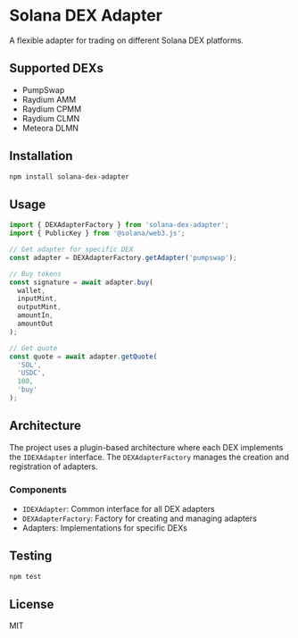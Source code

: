 # Solana DEX Adapter

A flexible adapter for trading on different Solana DEX platforms.

## Supported DEXs

- PumpSwap
- Raydium AMM
- Raydium CPMM
- Raydium CLMN
- Meteora DLMN

## Installation

```bash
npm install solana-dex-adapter
```

## Usage

```typescript
import { DEXAdapterFactory } from 'solana-dex-adapter';
import { PublicKey } from '@solana/web3.js';

// Get adapter for specific DEX
const adapter = DEXAdapterFactory.getAdapter('pumpswap');

// Buy tokens
const signature = await adapter.buy(
  wallet,
  inputMint,
  outputMint,
  amountIn,
  amountOut
);

// Get quote
const quote = await adapter.getQuote(
  'SOL',
  'USDC',
  100,
  'buy'
);
```

## Architecture

The project uses a plugin-based architecture where each DEX implements the `IDEXAdapter` interface. The `DEXAdapterFactory` manages the creation and registration of adapters.

### Components

- `IDEXAdapter`: Common interface for all DEX adapters
- `DEXAdapterFactory`: Factory for creating and managing adapters
- Adapters: Implementations for specific DEXs

## Testing

```bash
npm test
```

## License

MIT 